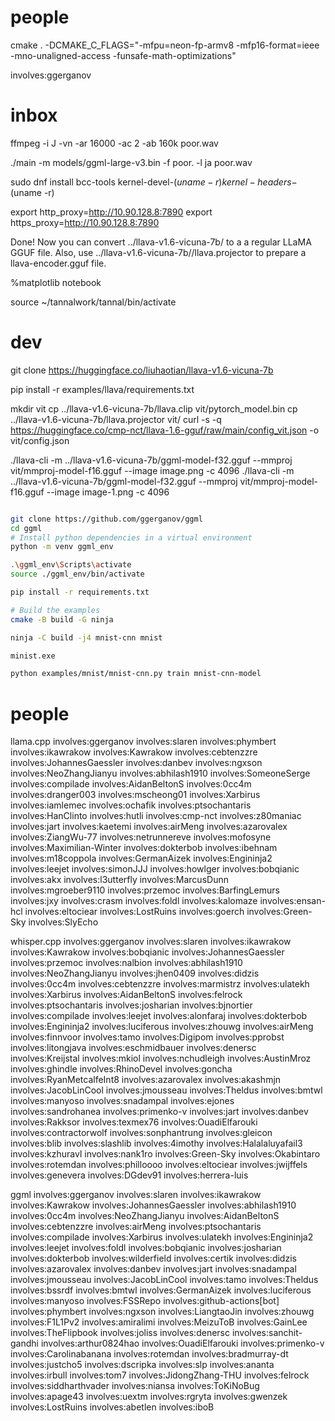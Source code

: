 

# people

cmake . -DCMAKE_C_FLAGS="-mfpu=neon-fp-armv8 -mfp16-format=ieee -mno-unaligned-access -funsafe-math-optimizations"

involves:ggerganov


# inbox

ffmpeg -i J -vn -ar 16000 -ac 2 -ab 160k poor.wav

./main -m models/ggml-large-v3.bin -f poor. -l ja poor.wav


sudo dnf install bcc-tools kernel-devel-$(uname -r) kernel-headers-$(uname -r)

export http_proxy=http://10.90.128.8:7890
export https_proxy=http://10.90.128.8:7890

Done!
Now you can convert ../llava-v1.6-vicuna-7b/ to a a regular LLaMA GGUF file.
Also, use ../llava-v1.6-vicuna-7b//llava.projector to prepare a llava-encoder.gguf file.

%matplotlib notebook

source ~/tannalwork/tannal/bin/activate

# dev

git clone https://huggingface.co/liuhaotian/llava-v1.6-vicuna-7b

pip install -r examples/llava/requirements.txt



mkdir vit
cp ../llava-v1.6-vicuna-7b/llava.clip vit/pytorch_model.bin
cp ../llava-v1.6-vicuna-7b/llava.projector vit/
curl -s -q https://huggingface.co/cmp-nct/llava-1.6-gguf/raw/main/config_vit.json -o vit/config.json


./llava-cli -m ../llava-v1.6-vicuna-7b/ggml-model-f32.gguf --mmproj vit/mmproj-model-f16.gguf --image image.png -c 4096
./llava-cli -m ../llava-v1.6-vicuna-7b/ggml-model-f32.gguf --mmproj vit/mmproj-model-f16.gguf --image image-1.png -c 4096


```bash

git clone https://github.com/ggerganov/ggml
cd ggml
# Install python dependencies in a virtual environment
python -m venv ggml_env

.\ggml_env\Scripts\activate
source ./ggml_env/bin/activate

pip install -r requirements.txt

# Build the examples
cmake -B build -G ninja

ninja -C build -j4 mnist-cnn mnist

minist.exe

python examples/mnist/mnist-cnn.py train mnist-cnn-model

```


# people

llama.cpp
involves:ggerganov
involves:slaren
involves:phymbert
involves:ikawrakow
involves:Kawrakow
involves:cebtenzzre
involves:JohannesGaessler
involves:danbev
involves:ngxson
involves:NeoZhangJianyu
involves:abhilash1910
involves:SomeoneSerge
involves:compilade
involves:AidanBeltonS
involves:0cc4m
involves:dranger003
involves:mscheong01
involves:Xarbirus
involves:iamlemec
involves:ochafik
involves:ptsochantaris
involves:HanClinto
involves:hutli
involves:cmp-nct
involves:z80maniac
involves:jart
involves:kaetemi
involves:airMeng
involves:azarovalex
involves:ZiangWu-77
involves:netrunnereve
involves:mofosyne
involves:Maximilian-Winter
involves:dokterbob
involves:ibehnam
involves:m18coppola
involves:GermanAizek
involves:Engininja2
involves:leejet
involves:simonJJJ
involves:howlger
involves:bobqianic
involves:akx
involves:l3utterfly
involves:MarcusDunn
involves:mgroeber9110
involves:przemoc
involves:BarfingLemurs
involves:jxy
involves:crasm
involves:foldl
involves:kalomaze
involves:ensan-hcl
involves:eltociear
involves:LostRuins
involves:goerch
involves:Green-Sky
involves:SlyEcho



whisper.cpp
involves:ggerganov
involves:slaren
involves:ikawrakow
involves:Kawrakow
involves:bobqianic
involves:JohannesGaessler
involves:przemoc
involves:nalbion
involves:abhilash1910
involves:NeoZhangJianyu
involves:jhen0409
involves:didzis
involves:0cc4m
involves:cebtenzzre
involves:marmistrz
involves:ulatekh
involves:Xarbirus
involves:AidanBeltonS
involves:felrock
involves:ptsochantaris
involves:josharian
involves:bjnortier
involves:compilade
involves:leejet
involves:alonfaraj
involves:dokterbob
involves:Engininja2
involves:luciferous
involves:zhouwg
involves:airMeng
involves:finnvoor
involves:tamo
involves:Digipom
involves:pprobst
involves:litongjava
involves:eschmidbauer
involves:denersc
involves:Kreijstal
involves:mkiol
involves:nchudleigh
involves:AustinMroz
involves:ghindle
involves:RhinoDevel
involves:goncha
involves:RyanMetcalfeInt8
involves:azarovalex
involves:akashmjn
involves:JacobLinCool
involves:jmousseau
involves:Theldus
involves:bmtwl
involves:manyoso
involves:snadampal
involves:ejones
involves:sandrohanea
involves:primenko-v
involves:jart
involves:danbev
involves:Rakksor
involves:texmex76
involves:OuadiElfarouki
involves:contractorwolf
involves:sonphantrung
involves:gleicon
involves:blib
involves:slashlib
involves:4imothy
involves:Halalaluyafail3
involves:kzhuravl
involves:nank1ro
involves:Green-Sky
involves:Okabintaro
involves:rotemdan
involves:philloooo
involves:eltociear
involves:jwijffels
involves:genevera
involves:DGdev91
involves:herrera-luis



ggml
involves:ggerganov
involves:slaren
involves:ikawrakow
involves:Kawrakow
involves:JohannesGaessler
involves:abhilash1910
involves:0cc4m
involves:NeoZhangJianyu
involves:AidanBeltonS
involves:cebtenzzre
involves:airMeng
involves:ptsochantaris
involves:compilade
involves:Xarbirus
involves:ulatekh
involves:Engininja2
involves:leejet
involves:foldl
involves:bobqianic
involves:josharian
involves:dokterbob
involves:wilderfield
involves:certik
involves:didzis
involves:azarovalex
involves:danbev
involves:jart
involves:snadampal
involves:jmousseau
involves:JacobLinCool
involves:tamo
involves:Theldus
involves:bssrdf
involves:bmtwl
involves:GermanAizek
involves:luciferous
involves:manyoso
involves:FSSRepo
involves:github-actions[bot]
involves:phymbert
involves:ngxson
involves:LiangtaoJin
involves:zhouwg
involves:F1L1Pv2
involves:amiralimi
involves:MeizuToB
involves:GainLee
involves:TheFlipbook
involves:joliss
involves:denersc
involves:sanchit-gandhi
involves:arthur0824hao
involves:OuadiElfarouki
involves:primenko-v
involves:Carolinabanana
involves:rotemdan
involves:bradmurray-dt
involves:justcho5
involves:dscripka
involves:slp
involves:ananta
involves:irbull
involves:tom7
involves:JidongZhang-THU
involves:felrock
involves:siddharthvader
involves:niansa
involves:ToKiNoBug
involves:apage43
involves:uextm
involves:rgryta
involves:gwenzek
involves:LostRuins
involves:abetlen
involves:iboB
